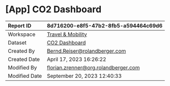 



# [App] CO2 Dashboard

|Report ID|8d716200-e8f5-47b2-8fb5-a594464c69d6|
| :--- | :--- |
|Workspace|[Travel & Mobility](../Workspaces/Travel-&-Mobility.md)|
|Dataset|[CO2 Dashboard](../Datasets/CO2-Dashboard.md)|
|Created By|Bernd.Reiser@rolandberger.com|
|Created Date|April 17, 2023 16:26:22|
|Modified By|florian.zrenner@org.rolandberger.com|
|Modified Date|September 20, 2023 12:40:33|
